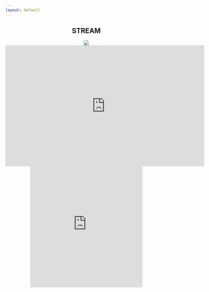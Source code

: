 ```yaml
---
layout: default
---
```

<title>Stream - EJSwimmer101</title>
<article id="main">
        <center><h2><strong>STREAM</strong></h2>
    </header>
        <center><img src="https://www.bradykondek.ga/pics/fortnite-logo.png"></center>
    <center><iframe src="https://player.twitch.tv/?channel=twitch" frameborder="0" allowfullscreen="true" scrolling="no" height="378" width="620"></iframe><iframe src="https://www.twitch.tv/embed/twitch/chat" frameborder="0" scrolling="no" height="378" width="350"></iframe></center>
    </section>
</article>
